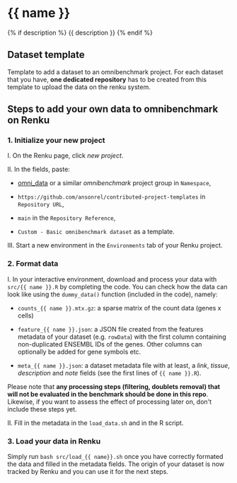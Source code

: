 # {{ name }}
{% if description %}
{{ description }}
{% endif %}
## Dataset template

Template to add a dataset to an omnibenchmark project. For each dataset that you have, **one dedicated repository** has to be created from this template to upload the data on the renku system. 

## Steps to add your own data to omnibenchmark on Renku

### 1. Initialize your new project

I. On the Renku page, click *new project*. 

II. In the fields, paste: 

- [omni_data](https://renkulab.io/gitlab/omnibenchmark/omni_data) or a similar *omnibenchmark* project group in `Namespace`,

- `https://github.com/ansonrel/contributed-project-templates` in `Repository URL`,

-  `main` in the `Repository Reference`,

-  `Custom - Basic omnibenchmark dataset` as a template. 

III. Start a new environment in the `Environments` tab of your Renku project.

### 2. Format data

I. In your interactive environment, download and process your data with `src/{{ name }}.R` by completing the code. You can check how the data can look like using the `dummy_data()` function (included in the code), namely: 

- `counts_{{ name }}.mtx.gz`: a sparse matrix of the count data (genes x cells)

- `feature_{{ name }}.json`: a JSON file created from the features metadata of your dataset (e.g. `rowData`) with the first column containing non-duplicated ENSEMBL IDs of the genes. Other columns can optionally be added for gene symbols etc. 

- `meta_{{ name }}.json`: a dataset metadata file with at least, a *link*, *tissue*, *description* and *note* fields (see the first lines of `{{ name }}.R`).

Please note that **any processing steps (filtering, doublets removal) that will not be evaluated in the benchmark should be done in this repo**. Likewise, if you want to assess the effect of processing later on, don't include these steps yet.

II. Fill in the metadata in the `load_data.sh` and in the R script. 

### 3. Load your data in Renku

Simply run `bash src/load_{{ name}}.sh` once you have correctly formated the data and filled in the metadata fields. The origin of your dataset is now tracked by Renku and you can use it for the next steps. 


